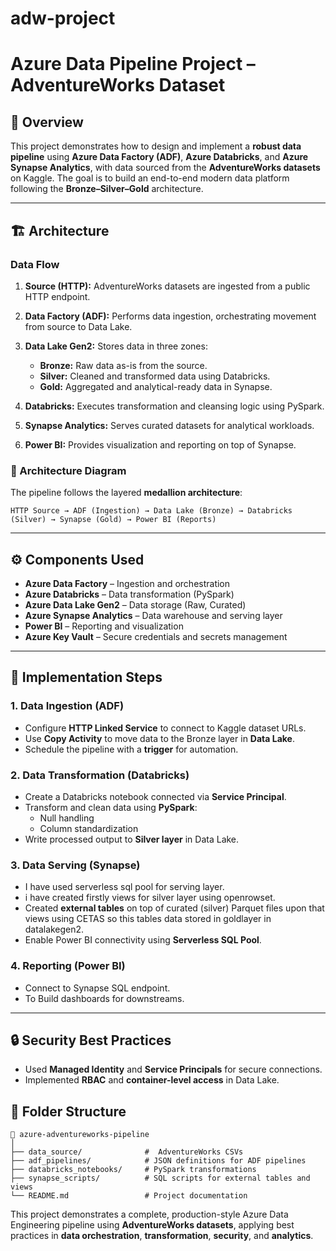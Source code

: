 # adw-project


# Azure Data Pipeline Project – AdventureWorks Dataset

## 📘 Overview

This project demonstrates how to design and implement a **robust data pipeline** using **Azure Data Factory (ADF)**, **Azure Databricks**, and **Azure Synapse Analytics**, with data sourced from the **AdventureWorks datasets** on Kaggle. The goal is to build an end-to-end modern data platform following the **Bronze–Silver–Gold** architecture.

---

## 🏗️ Architecture

### Data Flow

1. **Source (HTTP):** AdventureWorks datasets are ingested from a public HTTP endpoint.
2. **Data Factory (ADF):** Performs data ingestion, orchestrating movement from source to Data Lake.
3. **Data Lake Gen2:** Stores data in three zones:

   * **Bronze:** Raw data as-is from the source.
   * **Silver:** Cleaned and transformed data using Databricks.
   * **Gold:** Aggregated and analytical-ready data in Synapse.
4. **Databricks:** Executes transformation and cleansing logic using PySpark.
5. **Synapse Analytics:** Serves curated datasets for analytical workloads.
6. **Power BI:** Provides visualization and reporting on top of Synapse.

### 🧩 Architecture Diagram

The pipeline follows the layered **medallion architecture**:

```
HTTP Source → ADF (Ingestion) → Data Lake (Bronze) → Databricks (Silver) → Synapse (Gold) → Power BI (Reports)
```

---

## ⚙️ Components Used

* **Azure Data Factory** – Ingestion and orchestration
* **Azure Databricks** – Data transformation (PySpark)
* **Azure Data Lake Gen2** – Data storage (Raw, Curated)
* **Azure Synapse Analytics** – Data warehouse and serving layer
* **Power BI** – Reporting and visualization
* **Azure Key Vault** – Secure credentials and secrets management

---

## 🧠 Implementation Steps

### 1. Data Ingestion (ADF)

* Configure **HTTP Linked Service** to connect to Kaggle dataset URLs.
* Use **Copy Activity** to move data to the Bronze layer in **Data Lake**.
* Schedule the pipeline with a **trigger** for automation.

### 2. Data Transformation (Databricks)

* Create a Databricks notebook connected via **Service Principal**.
* Transform and clean data using **PySpark**:
  * Null handling
  * Column standardization
* Write processed output to **Silver layer** in Data Lake.

### 3. Data Serving (Synapse)
* I have used serverless sql pool for serving layer.
* i have created firstly views for silver layer using openrowset.
* Created **external tables** on top of curated (silver) Parquet files upon that views using CETAS so this tables data stored in goldlayer in datalakegen2.
* Enable Power BI connectivity using **Serverless SQL Pool**.

### 4. Reporting (Power BI)

* Connect to Synapse SQL endpoint.
* To Build dashboards for downstreams.

---

## 🔒 Security Best Practices

* Used **Managed Identity** and **Service Principals** for secure connections.
* Implemented **RBAC** and **container-level access** in Data Lake.



## 🧾 Folder Structure

```
📂 azure-adventureworks-pipeline
│
├── data_source/              #  AdventureWorks CSVs
├── adf_pipelines/            # JSON definitions for ADF pipelines
├── databricks_notebooks/     # PySpark transformations
├── synapse_scripts/          # SQL scripts for external tables and views
└── README.md                 # Project documentation
```



This project demonstrates a complete, production-style Azure Data Engineering pipeline using **AdventureWorks datasets**, applying best practices in **data orchestration**, **transformation**, **security**, and **analytics**.

